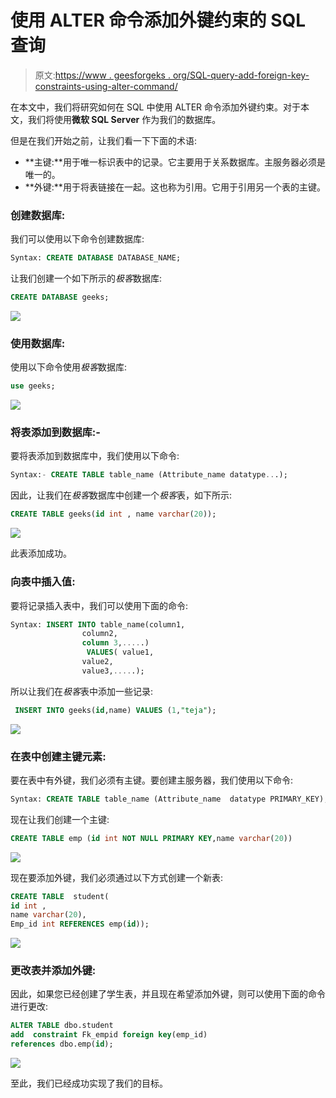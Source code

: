 # 使用 ALTER 命令添加外键约束的 SQL 查询

> 原文:[https://www . geesforgeks . org/SQL-query-add-foreign-key-constraints-using-alter-command/](https://www.geeksforgeeks.org/sql-query-to-add-foreign-key-constraints-using-alter-command/)

在本文中，我们将研究如何在 SQL 中使用 ALTER 命令添加外键约束。对于本文，我们将使用**微软 SQL Server** 作为我们的数据库。

但是在我们开始之前，让我们看一下下面的术语:

*   **主键:**用于唯一标识表中的记录。它主要用于关系数据库。主服务器必须是唯一的。
*   **外键:**用于将表链接在一起。这也称为引用。它用于引用另一个表的主键。

### 创建数据库:

我们可以使用以下命令创建数据库:

```sql
Syntax: CREATE DATABASE DATABASE_NAME;
```

让我们创建一个如下所示的*极客*数据库:

```sql
CREATE DATABASE geeks;
```

![](img/ffaf8d3522bc1c0d1efd6f2ba4d3b807.png)

### 使用数据库:

使用以下命令使用*极客*数据库:

```sql
use geeks;
```

![](img/8da5a1d6cdbad26de129df7a50f77efb.png)

### 将表添加到数据库:-

要将表添加到数据库中，我们使用以下命令:

```sql
Syntax:- CREATE TABLE table_name (Attribute_name datatype...);
```

因此，让我们在*极客*数据库中创建一个*极客*表，如下所示:

```sql
CREATE TABLE geeks(id int , name varchar(20));
```

![](img/8512f811f7b6b168c2295c0e7631c730.png)

此表添加成功。

### 向表中插入值:

要将记录插入表中，我们可以使用下面的命令:

```sql
Syntax: INSERT INTO table_name(column1,
                column2,
                column 3,.....)
                 VALUES( value1,
                value2,
                value3,.....);
```

所以让我们在*极客*表中添加一些记录:

```sql
 INSERT INTO geeks(id,name) VALUES (1,"teja");
```

![](img/4905b7bd565999cd5780f2e752d7e50b.png)

### 在表中创建主键元素:

要在表中有外键，我们必须有主键。要创建主服务器，我们使用以下命令:

```sql
Syntax: CREATE TABLE table_name (Attribute_name  datatype PRIMARY_KEY);
```

现在让我们创建一个主键:

```sql
CREATE TABLE emp (id int NOT NULL PRIMARY KEY,name varchar(20))
```

![](img/9a551cf65562dda050da89ca09220f6b.png)

现在要添加外键，我们必须通过以下方式创建一个新表:

```sql
CREATE TABLE  student(
id int ,
name varchar(20),
Emp_id int REFERENCES emp(id));
```

![](img/23a84e121e5470cac4a290b024c16d95.png)

### 更改表并添加外键:

因此，如果您已经创建了学生表，并且现在希望添加外键，则可以使用下面的命令进行更改:

```sql
ALTER TABLE dbo.student 
add  constraint Fk_empid foreign key(emp_id)
references dbo.emp(id);
```

![](img/8354027d0999e352c45319eedcae5bd5.png)

至此，我们已经成功实现了我们的目标。